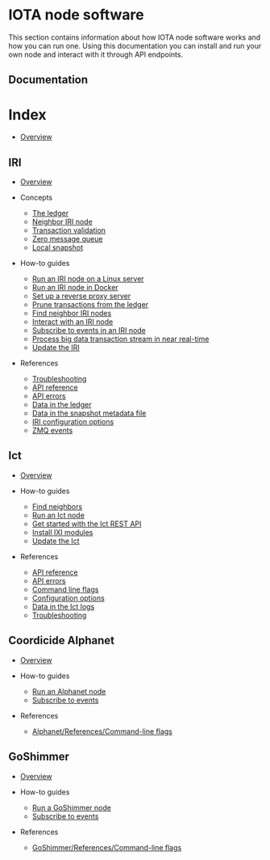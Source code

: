 # IOTA node software

This section contains information about how IOTA node software works and how you can run one. Using this documentation you can install and run your own node and interact with it through API endpoints.

## Documentation

# Index

- [Overview](/introduction/overview.md)

## IRI

- [Overview](/iri/introduction/overview.md)

- Concepts

    - [The ledger](/iri/concepts/the-ledger.md)
    - [Neighbor IRI node](/iri/concepts/neighbor-iri-node.md)
    - [Transaction validation](/iri/concepts/transaction-validation.md)
    - [Zero message queue](/iri/concepts/zero-message-queue.md)
    - [Local snapshot](/iri/concepts/local-snapshot.md)

- How-to guides

    - [Run an IRI node on a Linux server](/iri/how-to-guides/run-an-iri-node-on-linux.md)
    - [Run an IRI node in Docker](/iri/how-to-guides/run-an-iri-node-in-docker.md)
    - [Set up a reverse proxy server](/iri/how-to-guides/set-up-a-reverse-proxy.md)
    - [Prune transactions from the ledger](/iri/how-to-guides/prune-transactions-from-the-ledger.md)
    - [Find neighbor IRI nodes](/iri/how-to-guides/find-neighbor-iri-nodes.md)
    - [Interact with an IRI node](/iri/how-to-guides/interact-with-an-iri-node.md)
    - [Subscribe to events in an IRI node](/iri/how-to-guides/subscribe-to-events-in-an-iri-node.md)
    - [Process big data transaction stream in near real-time](/iri/how-to-guides/flink-tangle-stream-processing.md)
    - [Update the IRI](/iri/how-to-guides/update-the-iri.md)

- References

    - [Troubleshooting](/iri/references/troubleshooting.md)
    - [API reference](/iri/references/api-reference.md)
    - [API errors](/iri/references/api-errors.md)
    - [Data in the ledger](/iri/references/data-in-the-ledger.md)
    - [Data in the snapshot metadata file](/iri/references/data-in-the-snapshot-metadata-file.md)
    - [IRI configuration options](/iri/references/iri-configuration-options.md)
    - [ZMQ events](/iri/references/zmq-events.md)

## Ict

- [Overview](/ict/introduction/overview.md)

- How-to guides

    - [Find neighbors](/ict/how-to-guides/find-neighbors.md)
    - [Run an Ict node](/ict/how-to-guides/run-an-ict-node.md)
    - [Get started with the Ict REST API](/ict/how-to-guides/getting-started-api.md)
    - [Install IXI modules](/ict/how-to-guides/install-ixi-modules.md)
    - [Update the Ict](/ict//how-to-guides/update-ict.md)

- References

    - [API reference](/ict/references/api-reference.md)
    - [API errors](/ict/references/api-errors.md)
    - [Command line flags](/ict/references/command-line-flags.md)
    - [Configuration options](/ict/references/configuration-options.md)
    - [Data in the Ict logs](/ict/references/log-data.md)
    - [Troubleshooting](/ict/references/troubleshooting.md)

## Coordicide Alphanet

- [Overview](/alphanet/introduction/overview.md)

- How-to guides

    - [Run an Alphanet node](/alphanet/how-to-guides/run-the-node.md)
    - [Subscribe to events](/alphanet/how-to-guides/subscribe-to-events.md)

- References

    - [Alphanet/References/Command-line flags](/alphanet/references/command-line-flags.md)

## GoShimmer

- [Overview](/goshimmer/introduction/overview.md)

- How-to guides

    - [Run a GoShimmer node](/goshimmer/how-to-guides/run-the-node.md)
    - [Subscribe to events](/goshimmer/how-to-guides/subscribe-to-events.md)

- References

    - [GoShimmer/References/Command-line flags](/goshimmer/references/command-line-flags.md)
